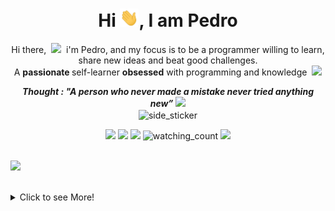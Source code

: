 <h1 align="center">Hi
  <img src="https://raw.githubusercontent.com/ABSphreak/ABSphreak/master/gifs/Hi.gif" width="30px" />, I am Pedro
</h1>


<div align="center">
  Hi there,&nbsp;
  <img src="https://github.com/TheDudeThatCode/TheDudeThatCode/blob/master/Assets/Developer.gif" width="30px" />
  &nbsp;i'm Pedro, and my focus is to be a programmer willing to learn, share new ideas and beat good challenges.<br />
  A <b>passionate </b>self-learner <b>obsessed</b> with programming and knowledge&nbsp;
  <img src="https://github.com/TheDudeThatCode/TheDudeThatCode/blob/master/Assets/Designer.gif" width="36px" />

  <br />

  <b><i align="center">Thought : "A person who never made a mistake never tried anything new”</i></b>
  <img src="https://media.giphy.com/media/qjqUcgIyRjsl2/giphy.gif" width="50" /><br />
  <img  align="center" width="200px" height="200px" alt="side_sticker" src="https://media.giphy.com/media/TEnXkcsHrP4YedChhA/giphy.gif" />
</div>


<!-- Shilds Info Section-->
<div align="center">
  <img src="https://img.shields.io/badge/Age-18-C7EF00" />
  <img src="https://img.shields.io/badge/Lives-Brasil-9067C6" />
  <img src="https://img.shields.io/badge/Focus-Machine%20Learning-5ADBFF" />
  <img src="https://komarev.com/ghpvc/?username=pdro-lucas&color=7692FF" alt="watching_count" />
  <img src="https://img.shields.io/badge/Languages-Postuguese%2C%20basic%20English-FF5714" />
</div>


<br/>


<a href="https://www.youtube.com/watch?v=dQw4w9WgXcQ"><img src="https://user-images.githubusercontent.com/73097560/115834477-dbab4500-a447-11eb-908a-139a6edaec5c.gif"></a>


<br/>

<details>
  <summary>
    Click to see More!
  </summary>
  
  <br/>
  
  <!-- About me Section -->
  [![Typing SVG](https://readme-typing-svg.herokuapp.com?font=Architects+Daughter&color=5ADBFF&size=30&lines=♨︎+I+need+coffee;▷+Let's+go+again;⚛︎+Go+to+the+next+level!;✎+Learning...;✇+Robots?;☺︎+What+you+are+doing?;✦+The+universe+is+awesome)](https://git.io/typing-svg)


  ### Here's some fun facts about me:
  - 😊&nbsp; Pronouns: ***He/His***<br />
  - 📚&nbsp; I’m currently learning about **Machine Learning**<br />
  - 🔍&nbsp; I’m looking to collaborate with any **Open - Source data science projects**<br />
  - 👻&nbsp; Ask from me anything you want, If I am alive I will answer within seconds<br />
  - 🌈&nbsp; Fun fact : *I'm very perfectionist and creative*<br />


### GitHub Info
<!-- Git activity -->
<details>
  <summary>
      <img src="https://media.giphy.com/media/W5eoZHPpUx9sapR0eu/giphy.gif" width="30px" alt="Git" />&nbsp;<b>Git Activity</b>
  </summary>

  <br/>

  <div align="center">
    
  <br/><br/>


  [![Top Langs](https://github-readme-stats.vercel.app/api/top-langs/?username=pdro-lucas&layout=compact&theme=github_dark)](https://github.com/anuraghazra/github-readme-stats)
  ![pdro-lucas GitHub stats](https://github-readme-stats.vercel.app/api?username=pdro-lucas&show_icons=true&theme=github_dark)


  </div>
  
  <br/><br/>
</details>


<!-- Git trophies -->
<details>
  <summary>
    <img src="https://media.giphy.com/media/QaMcXSekUWx7aogAUr/giphy.gif" width="30" />&nbsp;<b>Git profile Trophies</b>
  </summary>

  <br/><br/>

  <div align="center">
    <img src="https://github-profile-trophy.vercel.app/?username=pdro-lucas&theme=tokyonight&margin-w=15&no-frame=true&no-bg=true" />
  </div>
  
  <br/><br/>
</details>


  <!-- Technologies and Languages Section -->
  ### Technologies and Languages

  <div align="center">

  ![Python](https://img.shields.io/badge/Python%20-%2314354C.svg?logo=python&logoColor=white)
  ![JavaScript](https://img.shields.io/badge/JavaScript%20-%23F7DF1E.svg?logo=javascript&logoColor=black)
  ![HTML](https://img.shields.io/badge/HTML5-E34F26?logo=html5&logoColor=white)
  ![CSS](https://img.shields.io/badge/CSS3-1572B6?logo=css3&logoColor=white)
  ![Sass](https://img.shields.io/badge/Sass-CC6699?logo=sass&logoColor=white)
  ![ReactJS](https://img.shields.io/badge/React-20232A?logo=react&logoColor=61DAFB)
  ![ViteJS](https://img.shields.io/badge/Vite-B73BFE?logo=vite&logoColor=FFD62E)
  ![Styled Components](https://img.shields.io/badge/styled--components-DB7093?logo=styled-components&logoColor=white)
  ![Tailwindcss](https://img.shields.io/badge/Tailwind_CSS-38B2AC?logo=tailwind-css&logoColor=white)
  ![Bootstrap](https://img.shields.io/badge/Bootstrap-%23563D7C.svg?logo=bootstrap&logoColor=white)
  ![NodeJS](https://img.shields.io/badge/Node.js-339933?logo=nodedotjs&logoColor=white)
  ![ExpressJS](https://img.shields.io/badge/Express.js-000000?logo=express&logoColor=white)
  ![Sublime](https://img.shields.io/badge/sublime_text-%23575757.svg?&&logo=sublime-text&logoColor=important)
  ![Colab](https://img.shields.io/badge/Colab-F9AB00?&logo=googlecolab&color=525252)
  ![Jupyter](https://img.shields.io/badge/Jupyter-F37626.svg?&&logo=Jupyter&logoColor=white)
  ![Git](https://img.shields.io/badge/Git-F05032?&logo=git&logoColor=white)
  ![Linux](https://img.shields.io/badge/Linux-FCC624?&logo=linux&logoColor=black)
  ![StackOverflow](https://img.shields.io/badge/Stack_Overflow-FE7A16?&logo=stack-overflow&logoColor=white)
  ![Dribble](https://img.shields.io/badge/Dribbble-EA4C89?&logo=dribbble&logoColor=white)
  ![HackerRank](https://img.shields.io/badge/-Hackerrank-2EC866?&logo=HackerRank&logoColor=white)
  ![Kaggle](https://img.shields.io/badge/Kaggle-20BEFF?&logo=Kaggle&logoColor=white)
  ![Insomnia](https://img.shields.io/badge/Insomnia-5849be?&logo=Insomnia&logoColor=white)

  </div>
</detail>
